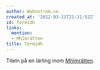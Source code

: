 ```yaml
---
author: Wahnstrom.se
created_at: '2012-03-21T21:11:52Z'
id: Termidh
links:
  mention:
  - Mhîmrätten
title: Termidh
---
```


Titeln på en lärling inom [Mhîmrätten].

  [Mhîmrätten]: Mhîmrätten